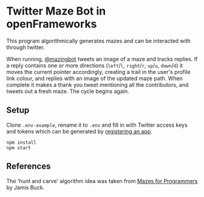 # Twitter Maze Bot in openFrameworks

This program algorithmically generates mazes and can be interacted with through twitter.

When running, [@mazingbot](https://twitter.com/mazingbot) tweets an image of a maze and tracks replies. If a reply contains one or more directions (`left`/`l`, `right`/`r`, `up`/`u`, `down`/`d`) it moves the current pointer accordingly, creating a trail in the user's profile link colour, and replies with an image of the updated maze path. When complete it makes a thank you tweet mentioning all the contributors, and tweets out a fresh maze. The cycle begins again.

## Setup

Clone `.env-example`, rename it to `.env` and fill in with Twitter access keys and tokens which can be generated by [registering an app](https://apps.twitter.com/).

```
npm install
npm start
```

## References

The 'hunt and carve' algorithm idea was taken from [Mazes for Programmers](https://www.amazon.co.uk/Mazes-Programmers-Twisty-Little-Passages/dp/1680500554/) by Jamis Buck.
